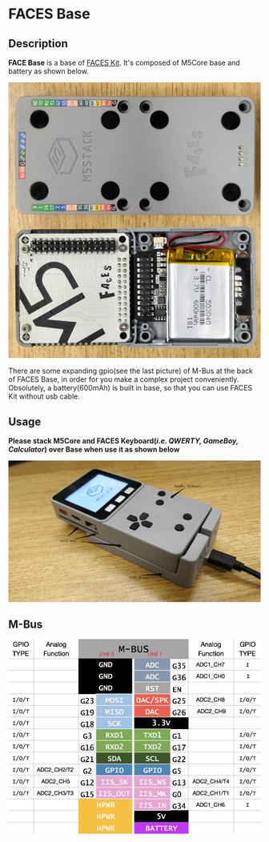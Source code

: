 # FACES Base

## Description

**FACE Base** is a base of [FACES Kit](../../kit/faces). It's composed of M5Core base and battery as shown below.

<img src="/images/m5stack/product_pics/base/faces_06.jpg">

There are some expanding gpio(see the last picture) of M-Bus at the back of FACES Base, in order for you make a complex project conveniently. Obsolutely, a battery(600mAh) is built in base, so that you can use FACES Kit without usb cable.

## Usage

**Please stack M5Core and FACES Keyboard(*i.e. QWERTY, GameBoy, Calculator*) over Base when use it as shown below**

<img src="/images/m5stack/product_pics/base/faces_07.jpg">

## M-Bus

<img src="/images/m5stack/product_pics/core/M-BUS.jpg">
